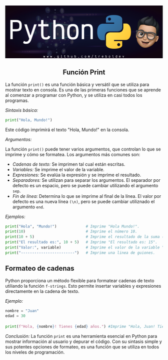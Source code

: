 ![Banner](/Python/Python_Github_Banner.png)

<div align="center"><h2>Función Print</h2></div>

La función `print()` es una función básica y versátil que se utiliza para mostrar texto en consola. Es una de las primeras funciones que se aprende al comenzar a programar con Python, y se utiliza en casi todos los programas. 

*Sintaxis básica:*

```py 
print("Hola, Mundo!")
```
Este código imprimirá el texto "Hola, Mundo!" en la consola.

*Argumentos:*

La función `print()` puede tener varios argumentos, que controlan lo que se imprime y cómo se formatea. Los argumentos más comunes son:

-   *Cadenas de texto:* Se imprimen tal cual están escritas.
-   *Variables:* Se imprime el valor de la variable.
-   *Expresiones:* Se evalúa la expresión y se imprime el resultado.
-   *Separadores:* Se utilizan para separar los argumentos. El separador por defecto es un espacio, pero se puede cambiar utilizando el argumento `sep`.
-   *Fin de línea:* Determina lo que se imprime al final de la línea. El valor por defecto es una nueva línea `(\n)`, pero se puede cambiar utiliznado el argumento `end`.

*Ejemplos:*

```py
print("Hola", "Mundo!")             # Imprime "Hola Mundo!".
print(10)                           # Imprime el número 10.
print(10 + 5)                       # Imprime el resultado de la suma (15).
print("El resultado es:", 10 + 5)   # Imprime "El resultado es: 15".
print("Valor:", variable)           # Imprime el valor de la variable "variable".
print("------------------------")   # Imprime una linea de guiones.
```

## Formateo de cadenas

Python proporciona un método flexible para formatear cadenas de texto utiliando la función `f-strings`. Esto permite insertar variables y expresiones directamente en la cadena de texto.

*Ejemplo:*

```py
nombre = "Juan"
edad = 30

print(f"Hola, {nombre}! Tienes {edad} años.") #Imprime "Hola, Juan! Tienes 30 años."
```

*Conclusión:*
La función `print` es una herramienta esencial en Python para mostrar información al usuario y depurar el código. Con su sintasis simple y sus potentes opciones de formateo, es una función que se utiliza en todos los niveles de programación.